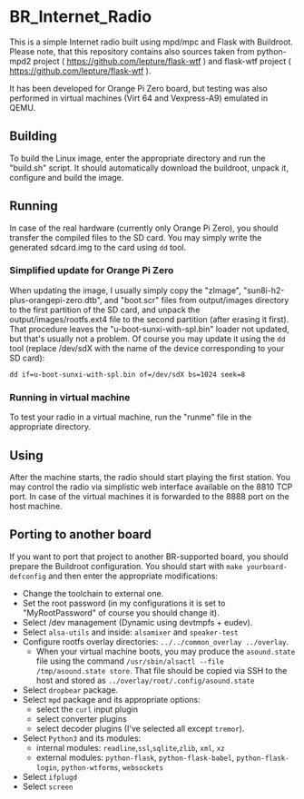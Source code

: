 # BR_Internet_Radio
This is a simple Internet radio built using mpd/mpc and Flask with Buildroot.
Please note, that this repository contains also sources taken from python-mpd2 project ( https://github.com/lepture/flask-wtf ) and flask-wtf project ( https://github.com/lepture/flask-wtf ).

It has been developed for Orange Pi Zero board, but testing was also performed in
virtual machines (Virt 64 and Vexpress-A9) emulated in QEMU.

## Building
To build the Linux image, enter the appropriate directory and run the "build.sh" script.
It should automatically download the buildroot, unpack it, configure and build the image.

## Running
In case of the real hardware (currently only Orange Pi Zero), you should transfer
the compiled files to the SD card. You may simply write the generated sdcard.img
to the card using `dd` tool.
### Simplified update for Orange Pi Zero
When updating the image, I usually simply copy the "zImage", "sun8i-h2-plus-orangepi-zero.dtb", and "boot.scr"
files from output/images directory to the first partition of the SD card, and unpack the output/images/rootfs.ext4 
file to the second partition (after erasing it first). That procedure leaves the "u-boot-sunxi-with-spl.bin"
loader not updated, but that's usually not a problem.
Of course you may update it using the `dd` tool (replace /dev/sdX with the name of the device corresponding to your SD card):

```
dd if=u-boot-sunxi-with-spl.bin of=/dev/sdX bs=1024 seek=8
```



### Running in virtual machine
To test your radio in a virtual machine, run the "runme" file in the appropriate directory.

## Using
After the machine starts, the radio should start playing the first station.
You may control the radio via simplistic web interface available on the 8810 TCP port.
In case of the virtual machines it is forwarded to the 8888 port on the host machine.

## Porting to another board
If you want to port that project to another BR-supported board, you should prepare the Buildroot configuration.
You should start with `make yourboard-defconfig` and then enter the appropriate modifications:

* Change the toolchain to external one.
* Set the root password (in my configurations it is set to "MyRootPassword" of course you should change it).
* Select /dev management (Dynamic using devtmpfs + eudev).
* Select `alsa-utils` and inside: `alsamixer` and `speaker-test`
* Configure rootfs overlay directories: `../../common_overlay ../overlay`.
  * When your virtual machine boots, you may produce the `asound.state` file using the command 
    `/usr/sbin/alsactl --file /tmp/asound.state store`. That file should be copied via SSH to the host and stored as
    `../overlay/root/.config/asound.state`
* Select `dropbear` package.
* Select `mpd` package and its appropriate options:
  * select the `curl` input plugin
  * select converter plugins
  * select decoder plugins (I've selected all except `tremor`).
* Select `Python3` and its modules:
  * internal modules: `readline`,`ssl`,`sqlite`,`zlib`, `xml`, `xz`
  * external modules: `python-flask`, `python-flask-babel`, `python-flask-login`, `python-wtforms`, `websockets`
* Select `ifplugd`
* Select `screen`

  
